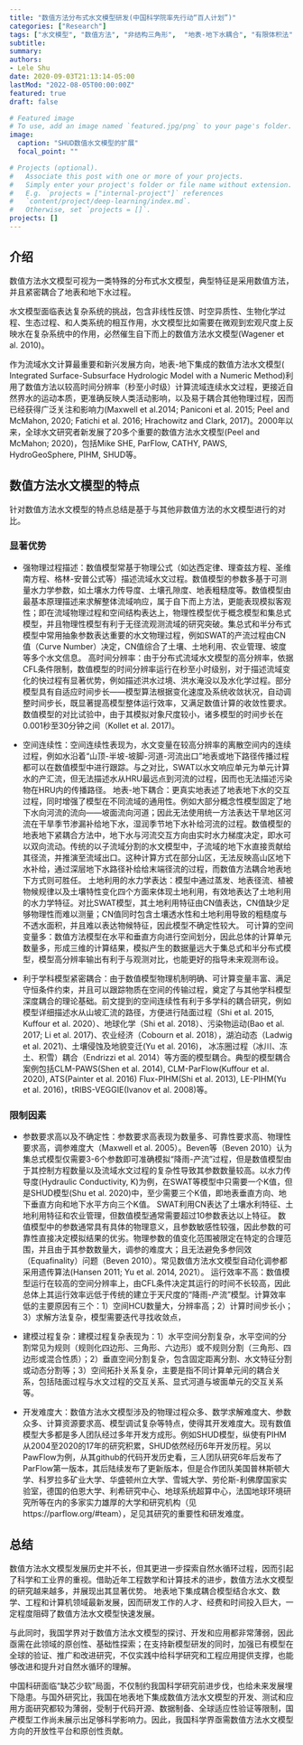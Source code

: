 ```yaml
---
title: "数值方法分布式水文模型研发(中国科学院率先行动“百人计划”)"
categories: ["Research"]
tags: ["水文模型", "数值方法", "非结构三角形",  "地表-地下水耦合", "有限体积法", "C/C++"]
subtitle:
summary:
authors:
- Lele Shu
date: 2020-09-03T21:13:14-05:00
lastMod: "2022-08-05T00:00:00Z"
featured: true
draft: false

# Featured image
# To use, add an image named `featured.jpg/png` to your page's folder.
image:
  caption: "SHUD数值水文模型的扩展"
  focal_point: ""

# Projects (optional).
#   Associate this post with one or more of your projects.
#   Simply enter your project's folder or file name without extension.
#   E.g. `projects = ["internal-project"]` references
#   `content/project/deep-learning/index.md`.
#   Otherwise, set `projects = []`.
projects: []
---
```

## 介绍
数值方法水文模型可视为一类特殊的分布式水文模型，典型特征是采用数值方法，并且紧密耦合了地表和地下水过程。

水文模型面临表达复杂系统的挑战，包含非线性反馈、时空异质性、生物化学过程、生态过程、和人类系统的相互作用，水文模型比如需要在微观到宏观尺度上反映水在复杂系统中的作用，必然催生自下而上的数值方法水文模型(Wagener et al. 2010)。

作为流域水文计算最重要和新兴发展方向，地表-地下集成的数值方法水文模型( Integrated Surface-Subsurface Hydrologic Model with a Numeric Method)利用了数值方法以较高时间分辨率（秒至小时级）计算流域连续水文过程，更接近自然界水的运动本质，更准确反映人类活动影响，以及易于耦合其他物理过程，因而已经获得广泛关注和影响力(Maxwell et al.2014; Paniconi et al. 2015; Peel and McMahon, 2020; Fatichi et al. 2016; Hrachowitz and Clark, 2017)。2000年以来，全球水文研究者新发展了20多个重要的数值方法水文模型(Peel and McMahon; 2020)，包括Mike SHE, ParFlow, CATHY, PAWS, HydroGeoSphere, PIHM, SHUD等。


## 数值方法水文模型的特点
针对数值方法水文模型的特点总结是基于与其他非数值方法的水文模型进行的对比。

###	显著优势
- 强物理过程描述：数值模型常基于物理公式（如达西定律、理查兹方程、圣维南方程、格林-安普公式等）描述流域水文过程。数值模型的参数多基于可测量水力学参数，如土壤水力传导度、土壤孔隙度、地表粗糙度等。数值模型由最基本原理描述来求解整体流域响应，属于自下而上方法，更能表现模拟客观性；即在流域物理过程和空间结构表达上，物理性模型优于概念模型和集总式模型，并且物理性模型有利于无径流观测流域的研究突破。集总式和半分布式模型中常用抽象参数表达重要的水文物理过程，例如SWAT的产流过程由CN值（Curve Number）决定，CN值综合了土壤、土地利用、农业管理、坡度等多个水文信息。
高时间分辨率：由于分布式流域水文模型的高分辨率，依据CFL条件限制，数值模型的时间分辨率运行在秒至小时级别，对于描述流域变化的快过程有显著优势，例如描述洪水过境、洪水淹没以及水化学过程。部分模型具有自适应时间步长——模型算法根据变化速度及系统收敛状况，自动调整时间步长，既显著提高模型整体运行效率，又满足数值计算的收敛性要求。数值模型的对比试验中，由于其模拟对象尺度较小，诸多模型的时间步长在0.001秒至30分钟之间（Kollet et al. 2017)。

- 空间连续性：空间连续性表现为，水文变量在较高分辨率的离散空间内的连续过程，例如水沿着“山顶-半坡-坡脚-河道-河流出口”地表或地下路径传播过程都可以在数值模型中进行跟踪。与之对比，SWAT以水文响应单元为单元计算水的产汇流，但无法描述水从HRU最远点到河流的过程，因而也无法描述污染物在HRU内的传播路径。
地表-地下耦合：更真实地表述了地表地下水的交互过程，同时增强了模型在不同流域的通用性。例如大部分概念性模型固定了地下水向河流的流向——坡面流向河道；因此无法使用统一方法表达干旱地区河流在干旱季节渗漏补给地下水，湿润季节地下水补给河流的过程。数值模型的地表地下紧耦合方法中，地下水与河流交互方向由实时水力梯度决定，即水可以双向流动。传统的以子流域分割的水文模型中，子流域的地下水直接贡献给其径流，并推演至流域出口。这种计算方式在部分山区，无法反映高山区地下水补给，通过深层地下水路径补给给末端径流的过程，而数值方法耦合地表地下方式则可胜任。
土地利用的水力学表达：模型中通过蒸发、地表径流、植被物候规律以及土壤特性变化四个方面来体现土地利用，有效地表达了土地利用的水力学特征。对比SWAT模型，其土地利用特征由CN值表达，CN值缺少足够物理性而难以测量；CN值同时包含土壤透水性和土地利用导致的粗糙度与不透水面积，并且难以表达物候特征，因此模型不确定性较大。
可计算的空间变量多：数值方法模型在水平和垂直方向进行空间划分，因此总体的计算单元数量多，形成三维的计算结果，模拟产生的数据量远大于集总式和半分布式模型，模型高分辨率输出有利于与观测对比，也能更好的指导未来观测布设。

- 利于学科模型紧密耦合：由于数值模型物理机制明确、可计算变量丰富、满足守恒条件约束，并且可以跟踪物质在空间的传输过程，奠定了与其他学科模型深度耦合的理论基础。前文提到的空间连续性有利于多学科的耦合研究，例如模型详细描述水从山坡汇流的路径，方便进行陆面过程（Shi et al. 2015, Kuffour et al. 2020）、地球化学（Shi et al. 2018）、污染物运动(Bao et al. 2017; Li et al. 2017)、农业经济（Cobourn et al. 2018），湖泊动态（Ladwig et al. 2021)、土壤侵蚀及地貌变迁(Yu et al. 2016)， 冰冻圈过程（冰川、冻土、积雪）耦合（Endrizzi et al. 2014）等方面的模型耦合。典型的模型耦合案例包括CLM-PAWS(Shen et al. 2014), CLM-ParFlow(Kuffour et al. 2020), ATS(Painter et al. 2016) Flux-PIHM(Shi et al. 2013), LE-PIHM(Yu et al. 2016)，tRIBS-VEGGIE(Ivanov et al. 2008)等。

###	限制因素
- 参数要求高以及不确定性：参数要求高表现为数量多、可靠性要求高、物理性要求高，调参难度大（Maxwell et al. 2005）。Beven等（Beven 2010）认为集总式模型仅需要3-6个参数即可准确模拟“降雨-产流”过程，但是数值模型由于其控制方程数量以及流域水文过程的复杂性导致其参数数量较高。以水力传导度(Hydraulic Conductivity, K)为例，在SWAT等模型中只需要一个K值，但是SHUD模型(Shu et al. 2020)中，至少需要三个K值，即地表垂直方向、地下垂直方向和地下水平方向三个K值。 SWAT利用CN表达了土壤水利特征、土地利用特征和农业管理，但数值模型通常需要超过10参数表达以上特征。 数值模型中的参数通常具有具体的物理意义，且参数敏感性较强，因此参数的可靠性直接决定模拟结果的优劣。物理参数的值变化范围被限定在特定的合理范围，并且由于其参数数量大，调参的难度大；且无法避免多参同效（Equafinality）问题（Beven 2010）。常见数值方法水文模型自动化调参都采用遗传算法(Hansen 2011; Yu et al. 2014, 2021）。
运行效率不高：数值模型运行在较高的空间分辨率上，由CFL条件决定其运行的时间不长较高，因此总体上其运行效率远低于传统的建立于天尺度的“降雨-产流”模型。计算效率低的主要原因有三个：1）空间HCU数量大，分辨率高；2）计算时间步长小；3）求解方法复杂，模型需要迭代寻找收敛点，

- 建模过程复杂：建模过程复杂表现为：1）水平空间分割复杂，水平空间的分割常见为规则（规则化四边形、三角形、六边形）或不规则分割（三角形、四边形或混合性质）；2）垂直空间分割复杂，包含固定距离分割、水文特征分割或动态分割等；3）空间拓扑关系复杂，主要是指不同计算单元间的耦合关系，包括陆面过程与水文过程的交互关系、显式河道与坡面单元的交互关系等。

- 开发难度大：数值方法水文模型涉及的物理过程众多、数学求解难度大、参数众多、计算资源要求高、模型调试复杂等特点，使得其开发难度大。现有数值模型大多都是多人团队经过多年开发方成形。例如SHUD模型，纵使有PIHM从2004至2020的17年的研究积累，SHUD依然经历6年开发历程。另以PawFlow为例，从其github的代码开发历史看，三人团队研究6年后发布了ParFlow第一版本，其后陆续发布了更新版本，但是合作团队美国普林斯顿大学、科罗拉多矿业大学、华盛顿州立大学、雪城大学、劳伦斯-利佛摩国家实验室，德国的伯恩大学、利希研究中心、地球系统超算中心，法国地球环境研究所等在内的多家实力雄厚的大学和研究机构（见https://parflow.org/#team），足见其研究的重要性和研发难度。

## 总结
数值方法水文模型发展历史并不长，但其更进一步探索自然水循环过程，因而引起了科学和工业界的重视。借助近年工程数学和计算技术的进步，数值方法水文模型的研究越来越多，并展现出其显著优势。
地表地下集成耦合模型结合水文、数学、工程和计算机领域最新发展，因而研发工作的人才、经费和时间投入巨大，一定程度阻碍了数值方法水文模型快速发展。

与此同时，我国学界对于数值方法水文模型的探讨、开发和应用都非常薄弱，因此亟需在此领域的原创性、基础性探索；在支持新模型研发的同时，加强已有模型在全球的验证、推广和改进研究，不仅实践中给科学研究和工程应用提供支撑，也能够改进和提升对自然水循环的理解。

中国科研面临“缺芯少软”局面，不仅制约我国科学研究前进步伐，也给未来发展埋下隐患。与国外研究比，我国在地表地下集成数值方法水文模型的开发、测试和应用方面研究都较为薄弱，受制于代码开源、数据制备、全球适应性验证等限制，国产模型工作尚未展示出足够科学影响力。因此，我国科学界亟需数值方法水文模型方向的开放性平台和原创性贡献。
